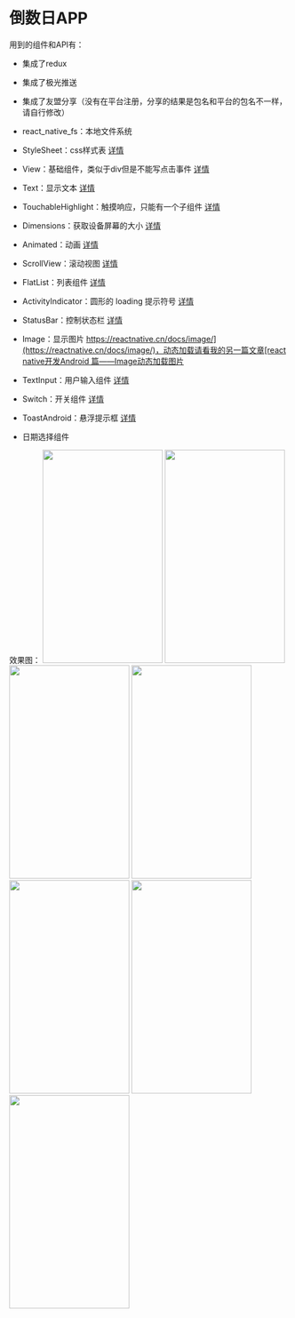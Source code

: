 # 倒数日APP
用到的组件和API有：

 - 集成了redux
 - 集成了极光推送
 - 集成了友盟分享（没有在平台注册，分享的结果是包名和平台的包名不一样，请自行修改）
 - react_native_fs：本地文件系统
 
 - StyleSheet：css样式表 [详情](https://reactnative.cn/docs/stylesheet/)
 - View：基础组件，类似于div但是不能写点击事件 [详情](https://reactnative.cn/docs/view/)
 - Text：显示文本 [详情](https://reactnative.cn/docs/text/)
 - TouchableHighlight：触摸响应，只能有一个子组件 [详情](https://reactnative.cn/docs/touchablehighlight/)
 - Dimensions：获取设备屏幕的大小 [详情](https://reactnative.cn/docs/dimensions/)
 -  Animated：动画 [详情](https://reactnative.cn/docs/animated/)
 - ScrollView：滚动视图 [详情](https://reactnative.cn/docs/scrollview/)
 - FlatList：列表组件 [详情](https://reactnative.cn/docs/flatlist/)
 - ActivityIndicator：圆形的 loading 提示符号 [详情](https://reactnative.cn/docs/activityindicator/)
 - StatusBar：控制状态栏 [详情](https://reactnative.cn/docs/statusbar/)
 - Image：显示图片 [https://reactnative.cn/docs/image/](https://reactnative.cn/docs/image/)，动态加载请看我的另一篇文章[react native开发Android 篇——Image动态加载图片](https://blog.csdn.net/weixin_38233549/article/details/94604993)
 - TextInput：用户输入组件 [详情](https://reactnative.cn/docs/textinput/)
 - Switch：开关组件 [详情](https://reactnative.cn/docs/switch/)
 - ToastAndroid：悬浮提示框 [详情](https://reactnative.cn/docs/toastandroid/)
 - 日期选择组件
 
 效果图：
 <img src="https://img-blog.csdnimg.cn/20190718180738113.jpg?x-oss-process=image/watermark,type_ZmFuZ3poZW5naGVpdGk,shadow_10,text_aHR0cHM6Ly9ibG9nLmNzZG4ubmV0L3dlaXhpbl8zODIzMzU0OQ==,size_16,color_FFFFFF,t_70" width = "216" height = "384" div align=left/>  <img src="https://img-blog.csdnimg.cn/20190718181307538.jpg?x-oss-process=image/watermark,type_ZmFuZ3poZW5naGVpdGk,shadow_10,text_aHR0cHM6Ly9ibG9nLmNzZG4ubmV0L3dlaXhpbl8zODIzMzU0OQ==,size_16,color_FFFFFF,t_70" width = "216" height = "384" div align=left/> <img src="https://img-blog.csdnimg.cn/20190718181354503.jpg?x-oss-process=image/watermark,type_ZmFuZ3poZW5naGVpdGk,shadow_10,text_aHR0cHM6Ly9ibG9nLmNzZG4ubmV0L3dlaXhpbl8zODIzMzU0OQ==,size_16,color_FFFFFF,t_70" width = "216" height = "384" div align=left/> <img src="https://img-blog.csdnimg.cn/2019071818152846.jpg?x-oss-process=image/watermark,type_ZmFuZ3poZW5naGVpdGk,shadow_10,text_aHR0cHM6Ly9ibG9nLmNzZG4ubmV0L3dlaXhpbl8zODIzMzU0OQ==,size_16,color_FFFFFF,t_70" width = "216" height = "384" div align=left/> <img src="https://img-blog.csdnimg.cn/20190718181604819.jpg?x-oss-process=image/watermark,type_ZmFuZ3poZW5naGVpdGk,shadow_10,text_aHR0cHM6Ly9ibG9nLmNzZG4ubmV0L3dlaXhpbl8zODIzMzU0OQ==,size_16,color_FFFFFF,t_70" width = "216" height = "384" div align=left/> <img src="https://img-blog.csdnimg.cn/20190718181704588.jpg?x-oss-process=image/watermark,type_ZmFuZ3poZW5naGVpdGk,shadow_10,text_aHR0cHM6Ly9ibG9nLmNzZG4ubmV0L3dlaXhpbl8zODIzMzU0OQ==,size_16,color_FFFFFF,t_70" width = "216" height = "384" div align=left/> <img src="https://img-blog.csdnimg.cn/20190718181732126.gif" width = "216" height = "384" div align=left/>
